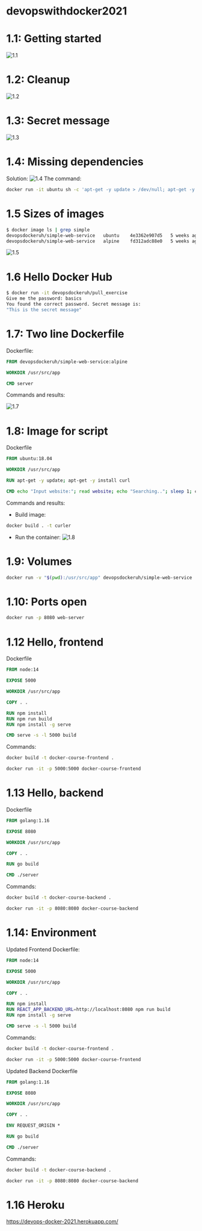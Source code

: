# devopswithdocker2021

# 1.1: Getting started

![1.1](./1.1.png)

# 1.2: Cleanup

![1.2](./1.2.png)

# 1.3: Secret message

![1.3](./1.3.png)

# 1.4: Missing dependencies

Solution:
![1.4](./1.4.png)
The command:
```bash
docker run -it ubuntu sh -c 'apt-get -y update > /dev/null; apt-get -y install curl > /dev/null && echo "Input website:"; read website; echo "Searching.."; sleep 1; curl http://$website'
```

# 1.5 Sizes of images

```bash
$ docker image ls | grep simple
devopsdockeruh/simple-web-service   ubuntu    4e3362e907d5   5 weeks ago   83MB
devopsdockeruh/simple-web-service   alpine    fd312adc88e0   5 weeks ago   15.7MB
```
![1.5](./1.5.png)

# 1.6 Hello Docker Hub

```bash
$ docker run -it devopsdockeruh/pull_exercise
Give me the password: basics
You found the correct password. Secret message is:
"This is the secret message"
```

# 1.7: Two line Dockerfile

Dockerfile:
```Dockerfile
FROM devopsdockeruh/simple-web-service:alpine

WORKDIR /usr/src/app

CMD server
```
Commands and results:

![1.7](./1.7.png)

# 1.8: Image for script

Dockerfile
```Dockerfile
FROM ubuntu:18.04

WORKDIR /usr/src/app

RUN apt-get -y update; apt-get -y install curl

CMD echo "Input website:"; read website; echo "Searching.."; sleep 1; curl http://$website
```

Commands and results:

- Build image:
```bash
docker build . -t curler 
```
- Run the container:
![1.8](./1.8.png)

# 1.9: Volumes

```bash
docker run -v "$(pwd):/usr/src/app" devopsdockeruh/simple-web-service
```


# 1.10: Ports open

```bash
docker run -p 8080 web-server
```

# 1.12 Hello, frontend

Dockerfile 
```Dockerfile
FROM node:14

EXPOSE 5000

WORKDIR /usr/src/app

COPY . .

RUN npm install
RUN npm run build
RUN npm install -g serve

CMD serve -s -l 5000 build
```
Commands:
```bash
docker build -t docker-course-frontend .  
```
```bash
docker run -it -p 5000:5000 docker-course-frontend
```

# 1.13 Hello, backend

Dockerfile
```Dockerfile
FROM golang:1.16

EXPOSE 8080

WORKDIR /usr/src/app

COPY . .

RUN go build

CMD ./server

```

Commands:
```bash
docker build -t docker-course-backend .  
```
```bash
docker run -it -p 8080:8080 docker-course-backend
```


# 1.14: Environment

Updated Frontend Dockerfile:
```Dockerfile
FROM node:14

EXPOSE 5000

WORKDIR /usr/src/app

COPY . .

RUN npm install
RUN REACT_APP_BACKEND_URL=http://localhost:8080 npm run build
RUN npm install -g serve

CMD serve -s -l 5000 build
```

Commands:
```bash
docker build -t docker-course-frontend .  
```
```bash
docker run -it -p 5000:5000 docker-course-frontend
```

Updated Backend Dockerfile
```Dockerfile
FROM golang:1.16

EXPOSE 8080

WORKDIR /usr/src/app

COPY . .

ENV REQUEST_ORIGIN *

RUN go build

CMD ./server
```

Commands:
```bash
docker build -t docker-course-backend .  
```
```bash
docker run -it -p 8080:8080 docker-course-backend
```

# 1.16 Heroku
https://devops-docker-2021.herokuapp.com/